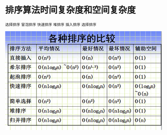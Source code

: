 排序算法时间复杂度和空间复杂度
============================
`选择排序`
`冒泡排序`
`快速排序`
`堆排序`
`插入排序`
`选择排序`

![介绍](sort-compare.png)